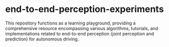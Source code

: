# end-to-end-perception-experiments
This repository functions as a learning playground, providing a comprehensive resource encompassing various algorithms, tutorials, and implementations related to end-to-end perception (joint perception and prediction) for autonomous driving.
